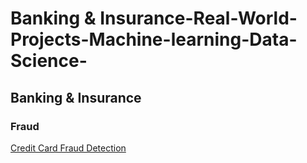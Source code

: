 # Banking & Insurance-Real-World-Projects-Machine-learning-Data-Science-

<h2>Banking & Insurance</h2>
<h3>Fraud</h3>

[Credit Card Fraud Detection](https://github.com/mohansharma077/-Fraud-Detection-On-Credit-Card-Transactions)

